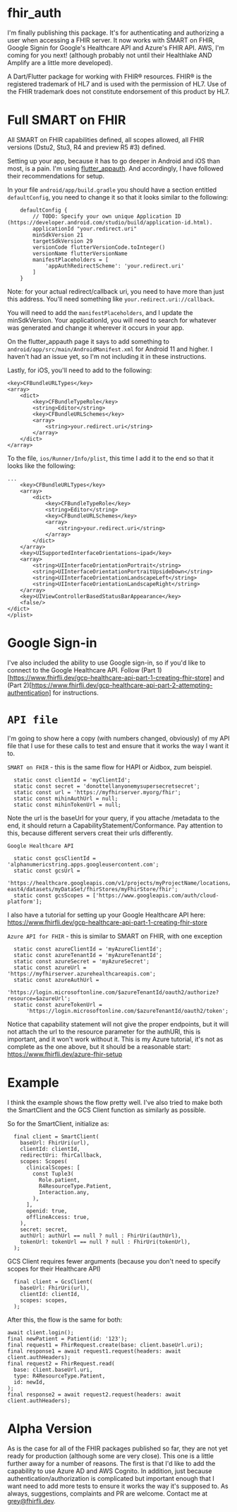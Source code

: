 # fhir_auth

I'm finally publishing this package. It's for authenticating and authorizing a user when accessing a FHIR server. It now works with SMART on FHIR, Google Signin for Google's Healthcare API and Azure's FHIR API. AWS, I'm coming for you next! (although probably not until their Healthlake AND Amplify are a little more developed).

A Dart/Flutter package for working with FHIR® resources. FHIR® is the registered trademark of HL7 and is used with the permission of HL7. Use of the FHIR trademark does not constitute endorsement of this product by HL7. 

# Full SMART on FHIR 

All SMART on FHIR capabilities defined, all scopes allowed, all FHIR versions (Dstu2, Stu3, R4 and preview R5 #3) defined.

Setting up your app, because it has to go deeper in Android and iOS than most, is a pain. I'm using [flutter_appauth](https://pub.dev/packages/flutter_appauth). And accordingly, I have followed their recommendations for setup.

In your file ```android/app/build.gradle``` you should have a section entitled ```defaultConfig```, you need to change it so that it looks similar to the following:

```
    defaultConfig {
        // TODO: Specify your own unique Application ID (https://developer.android.com/studio/build/application-id.html).
        applicationId "your.redirect.uri"
        minSdkVersion 21
        targetSdkVersion 29
        versionCode flutterVersionCode.toInteger()
        versionName flutterVersionName
        manifestPlaceholders = [
            'appAuthRedirectScheme': 'your.redirect.uri'
        ]
    }
```

Note: for your actual redirect/callback uri, you need to have more than just this address. You'll need something like ```your.redirect.uri://callback```.

You will need to add the ```manifestPlaceholders```, and I update the minSdkVersion. Your applicationId, you will need to search for whatever was generated and change it wherever it occurs in your app.

On the flutter_appauth page it says to add something to ```android/app/src/main/AndroidManifest.xml``` for Android 11 and higher. I haven't had an issue yet, so I'm not including it in these instructions.

Lastly, for iOS, you'll need to add to the following:
```
<key>CFBundleURLTypes</key>
<array>
    <dict>
        <key>CFBundleTypeRole</key>
        <string>Editor</string>
        <key>CFBundleURLSchemes</key>
        <array>
            <string>your.redirect.uri</string>
        </array>
    </dict>
</array>
```

To the file, ```ios/Runner/Info/plist```, this time I add it to the end so that it looks like the following:
```
...
	<key>CFBundleURLTypes</key>
	<array>
		<dict>
			<key>CFBundleTypeRole</key>
			<string>Editor</string>
			<key>CFBundleURLSchemes</key>
			<array>
				<string>your.redirect.uri</string>
			</array>
		</dict>
	</array>
	<key>UISupportedInterfaceOrientations~ipad</key>
	<array>
		<string>UIInterfaceOrientationPortrait</string>
		<string>UIInterfaceOrientationPortraitUpsideDown</string>
		<string>UIInterfaceOrientationLandscapeLeft</string>
		<string>UIInterfaceOrientationLandscapeRight</string>
	</array>
	<key>UIViewControllerBasedStatusBarAppearance</key>
	<false/>
</dict>
</plist>
```


# Google Sign-in

I've also included the ability to use Google sign-in, so if you'd like to connect to the Google Healthcare API. Follow (Part 1)[https://www.fhirfli.dev/gcp-healthcare-api-part-1-creating-fhir-store] and (Part 2)[https://www.fhirfli.dev/gcp-healthcare-api-part-2-attempting-authentication] for instructions.

# ```API file```

I'm going to show here a copy (with numbers changed, obviously) of my API file that I use for these calls to test and ensure that it works the way I want it to. 

```SMART on FHIR``` - this is the same flow for HAPI or Aidbox, zum beispiel.
```
  static const clientId = 'myClientId';
  static const secret = 'donottellanyonemysupersecretsecret';
  static const url = 'https://myfhirserver.myorg/fhir';
  static const mihinAuthUrl = null;
  static const mihinTokenUrl = null;
```
Note the url is the baseUrl for your query, if you attache /metadata to the end, it should return a CapabilityStatement/Conformance. Pay attention to this, because different servers creat their urls differently.

```Google Healthcare API```
```
  static const gcsClientId = 'alphanumericstring.apps.googleusercontent.com';
  static const gcsUrl =
      'https://healthcare.googleapis.com/v1/projects/myProjectName/locations/us-east4/datasets/myDataSet/fhirStores/myFhirStore/fhir';
  static const gcsScopes = ['https://www.googleapis.com/auth/cloud-platform'];
```
I also have a tutorial for setting up your Google Healthcare API here: https://www.fhirfli.dev/gcp-healthcare-api-part-1-creating-fhir-store

```Azure API for FHIR``` - this is similar to SMART on FHIR, with one exception
```
  static const azureClientId = 'myAzureClientId';
  static const azureTenantId = 'myAzureTenantId';
  static const azureSecret = 'myAzureSecret';
  static const azureUrl = 'https://myfhirserver.azurehealthcareapis.com';
  static const azureAuthUrl =
      'https://login.microsoftonline.com/$azureTenantId/oauth2/authorize?resource=$azureUrl';
  static const azureTokenUrl =
      'https://login.microsoftonline.com/$azureTenantId/oauth2/token';
```
Notice that capability statement will not give the proper endpoints, but it will not attach the url to the resource parameter for the authURl, this is important, and it won't work without it. 
This is my Azure tutorial, it's not as complete as the one above, but it should be a reasonable start: https://www.fhirfli.dev/azure-fhir-setup

# Example

I think the example shows the flow pretty well. I've also tried to make both the SmartClient and the GCS Client function as similarly as possible.

So for the SmartClient, initialize as:
```
  final client = SmartClient(
    baseUrl: FhirUri(url),
    clientId: clientId,
    redirectUri: fhirCallback,
    scopes: Scopes(
      clinicalScopes: [
        const Tuple3(
          Role.patient,
          R4ResourceType.Patient,
          Interaction.any,
        ),
      ],
      openid: true,
      offlineAccess: true,
    ),
    secret: secret,
    authUrl: authUrl == null ? null : FhirUri(authUrl),
    tokenUrl: tokenUrl == null ? null : FhirUri(tokenUrl),
  );
```
GCS Client requires fewer arguments (because you don't need to specify scopes for their Healthcare API)
```
  final client = GcsClient(
    baseUrl: FhirUri(url),
    clientId: clientId,
    scopes: scopes,
  );
```
After this, the flow is the same for both:
```
await client.login();
final newPatient = Patient(id: '123');
final request1 = FhirRequest.create(base: client.baseUrl.uri);
final response1 = await request1.request(headers: await client.authHeaders);
final request2 = FhirRequest.read(
  base: client.baseUrl.uri,
  type: R4ResourceType.Patient,
  id: newId,
);
final response2 = await request2.request(headers: await client.authHeaders);
```

# Alpha Version

As is the case for all of the FHIR packages published so far, they are not yet ready for production (although some are very close). This one is a little further away for a number of reasons. The first is that I'd like to add the capability to use Azure AD and AWS Cognito. In addition, just because authentication/authorization is complicated but important enough that I want need to add more tests to ensure it works the way it's supposed to. As always, suggestions, complaints and PR are welcome. Contact me at grey@fhirfli.dev.
